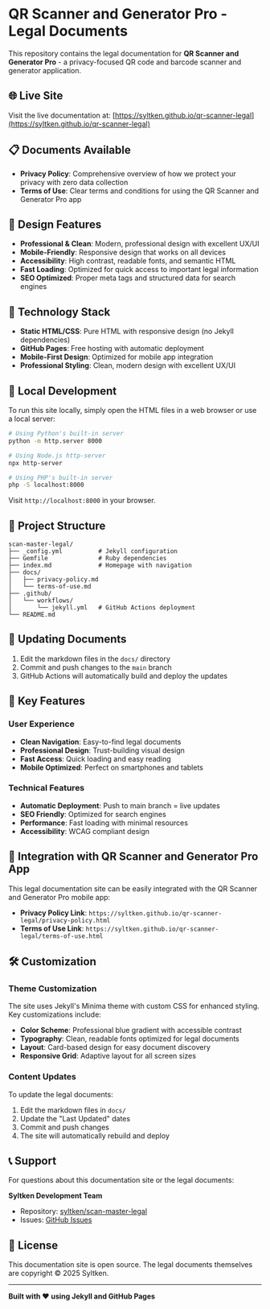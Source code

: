 # QR Scanner and Generator Pro - Legal Documents

This repository contains the legal documentation for **QR Scanner and Generator Pro** - a privacy-focused QR code and barcode scanner and generator application.

## 🌐 Live Site

Visit the live documentation at: [https://syltken.github.io/qr-scanner-legal](https://syltken.github.io/qr-scanner-legal)

## 📋 Documents Available

- **Privacy Policy**: Comprehensive overview of how we protect your privacy with zero data collection
- **Terms of Use**: Clear terms and conditions for using the QR Scanner and Generator Pro app

## 🎨 Design Features

- **Professional & Clean**: Modern, professional design with excellent UX/UI
- **Mobile-Friendly**: Responsive design that works on all devices
- **Accessibility**: High contrast, readable fonts, and semantic HTML
- **Fast Loading**: Optimized for quick access to important legal information
- **SEO Optimized**: Proper meta tags and structured data for search engines

## 🚀 Technology Stack

- **Static HTML/CSS**: Pure HTML with responsive design (no Jekyll dependencies)
- **GitHub Pages**: Free hosting with automatic deployment
- **Mobile-First Design**: Optimized for mobile app integration
- **Professional Styling**: Clean, modern design with excellent UX/UI

## 🔧 Local Development

To run this site locally, simply open the HTML files in a web browser or use a local server:

```bash
# Using Python's built-in server
python -m http.server 8000

# Using Node.js http-server
npx http-server

# Using PHP's built-in server
php -S localhost:8000
```

Visit `http://localhost:8000` in your browser.

## 📁 Project Structure

```
scan-master-legal/
├── _config.yml          # Jekyll configuration
├── Gemfile              # Ruby dependencies
├── index.md             # Homepage with navigation
├── docs/
│   ├── privacy-policy.md
│   └── terms-of-use.md
├── .github/
│   └── workflows/
│       └── jekyll.yml   # GitHub Actions deployment
└── README.md
```

## 🔄 Updating Documents

1. Edit the markdown files in the `docs/` directory
2. Commit and push changes to the `main` branch
3. GitHub Actions will automatically build and deploy the updates

## 🎯 Key Features

### User Experience
- **Clean Navigation**: Easy-to-find legal documents
- **Professional Design**: Trust-building visual design
- **Fast Access**: Quick loading and easy reading
- **Mobile Optimized**: Perfect on smartphones and tablets

### Technical Features
- **Automatic Deployment**: Push to main branch = live updates
- **SEO Friendly**: Optimized for search engines
- **Performance**: Fast loading with minimal resources
- **Accessibility**: WCAG compliant design

## 📱 Integration with QR Scanner and Generator Pro App

This legal documentation site can be easily integrated with the QR Scanner and Generator Pro mobile app:

- **Privacy Policy Link**: `https://syltken.github.io/qr-scanner-legal/privacy-policy.html`
- **Terms of Use Link**: `https://syltken.github.io/qr-scanner-legal/terms-of-use.html`

## 🛠️ Customization

### Theme Customization
The site uses Jekyll's Minima theme with custom CSS for enhanced styling. Key customizations include:

- **Color Scheme**: Professional blue gradient with accessible contrast
- **Typography**: Clean, readable fonts optimized for legal documents
- **Layout**: Card-based design for easy document discovery
- **Responsive Grid**: Adaptive layout for all screen sizes

### Content Updates
To update the legal documents:

1. Edit the markdown files in `docs/`
2. Update the "Last Updated" dates
3. Commit and push changes
4. The site will automatically rebuild and deploy

## 📞 Support

For questions about this documentation site or the legal documents:

**Syltken Development Team**
- Repository: [syltken/scan-master-legal](https://github.com/syltken/scan-master-legal)
- Issues: [GitHub Issues](https://github.com/syltken/scan-master-legal/issues)

## 📄 License

This documentation site is open source. The legal documents themselves are copyright © 2025 Syltken.

---

**Built with ❤️ using Jekyll and GitHub Pages**